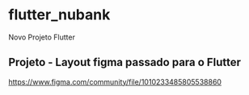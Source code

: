 # flutter_nubank

Novo Projeto Flutter

## Projeto - Layout figma passado para o Flutter 


https://www.figma.com/community/file/1010233485805538860
